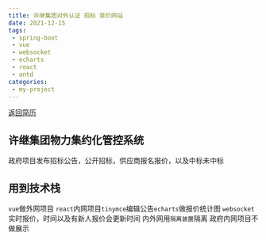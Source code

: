 ```yaml
---
title: 许继集团对外认证 招标 竞价网站
date: 2021-12-15
tags:
 - spring-boot
 - vue
 - websocket
 - echarts
 - react
 - antd
categories:
 - my-project
---
```


[返回简历](../other/my.md)
## 许继集团物力集约化管控系统
政府项目发布招标公告，公开招标，供应商报名报价，以及中标未中标
## 用到技术栈
`vue`做外网项目 `react`内网项目`tinymce`编辑公告`echarts`做报价统计图
`websocket` 实时报价，时间以及有新人报价会更新时间
内外网用`隔离装置`隔离 政府内网项目不做展示
